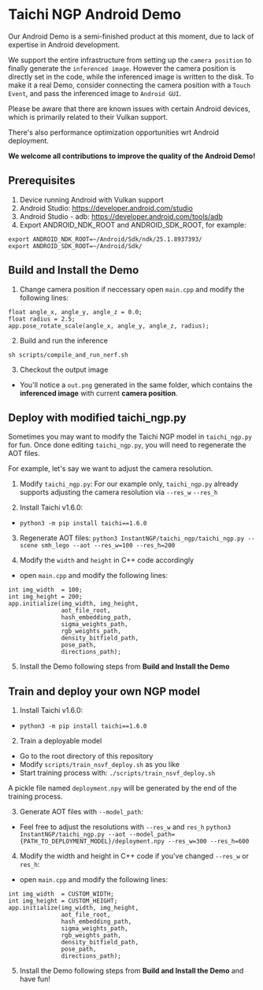 # Taichi NGP Android Demo
Our Android Demo is a semi-finished product at this moment, due to lack of expertise in Android development. 

We support the entire infrastructure from setting up the `camera position` to finally generate the `inferenced image`. However the camera position is directly set in the code, while the inferenced image is written to the disk. To make it a real Demo, consider connecting the camera position with a `Touch Event`, and pass the inferenced image to `Android GUI`.

Please be aware that there are known issues with certain Android devices, which is primarily related to their Vulkan support.

There's also performance optimization opportunities wrt Android deployment. 

**We welcome all contributions to improve the quality of the Android Demo!**

## Prerequisites 
1. Device running Android with Vulkan support
2. Android Studio: https://developer.android.com/studio
3. Android Studio - adb: https://developer.android.com/tools/adb
4. Export ANDROID_NDK_ROOT and ANDROID_SDK_ROOT, for example:
```
export ANDROID_NDK_ROOT=~/Android/Sdk/ndk/25.1.8937393/
export ANDROID_SDK_ROOT=~/Android/Sdk/
```

## Build and Install the Demo
1. Change camera position if neccessary
open `main.cpp` and modify the following lines:
```
float angle_x, angle_y, angle_z = 0.0;
float radius = 2.5;
app.pose_rotate_scale(angle_x, angle_y, angle_z, radius);
```

2. Build and run the inference
```
sh scripts/compile_and_run_nerf.sh
```

3. Checkout the output image
  * You'll notice a `out.png` generated in the same folder, which contains the **inferenced image** with current **camera position**.

## Deploy with modified taichi_ngp.py
Sometimes you may want to modify the Taichi NGP model in `taichi_ngp.py` for fun. Once done editing `taichi_ngp.py`, you will need to regenerate the AOT files. 

For example, let's say we want to adjust the camera resolution. 

1. Modify `taichi_ngp.py`:
For our example only, `taichi_ngp.py` already supports adjusting the camera resolution via `--res_w` `--res_h`

2. Install Taichi v1.6.0:
  * `python3 -m pip install taichi==1.6.0`

3. Regenerate AOT files:
`python3 InstantNGP/taichi_ngp/taichi_ngp.py --scene smh_lego --aot --res_w=100 --res_h=200`

4. Modify the `width` and `height` in C++ code accordingly
  * open `main.cpp` and modify the following lines:
```
int img_width  = 100;
int img_height = 200;
app.initialize(img_width, img_height,
               aot_file_root,
               hash_embedding_path,
               sigma_weights_path,
               rgb_weights_path,
               density_bitfield_path,
               pose_path,
               directions_path);
```

5. Install the Demo following steps from **Build and Install the Demo**

## Train and deploy your own NGP model
1. Install Taichi v1.6.0:
  * `python3 -m pip install taichi==1.6.0`

2. Train a deployable model
  * Go to the root directory of this repository
  * Modify `scripts/train_nsvf_deploy.sh` as you like
  * Start training process with: `./scripts/train_nsvf_deploy.sh`

A pickle file named `deployment.npy` will be generated by the end of the training process.

3. Generate AOT files with `--model_path`:
  * Feel free to adjust the resolutions with `--res_w` and `res_h`
`python3 InstantNGP/taichi_ngp.py --aot --model_path={PATH_TO_DEPLOYMENT_MODEL}/deployment.npy --res_w=300 --res_h=600`

4. Modify the width and height in C++ code if you've changed `--res_w` or `res_h`:
  * open `main.cpp` and modify the following lines:
```
int img_width  = CUSTOM_WIDTH;
int img_height = CUSTOM_HEIGHT;
app.initialize(img_width, img_height,
               aot_file_root,
               hash_embedding_path,
               sigma_weights_path,
               rgb_weights_path,
               density_bitfield_path,
               pose_path,
               directions_path);
```

5. Install the Demo following steps from **Build and Install the Demo** and have fun!
